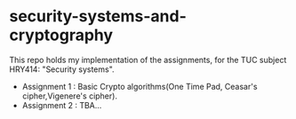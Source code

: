 # security-systems-and-cryptography
This repo holds my implementation of the assignments, for the TUC subject HRY414: "Security systems".

- Assignment 1 : Basic Crypto algorithms(One Time Pad, Ceasar's cipher,Vigenere's cipher).
- Assignment 2 : TBA...

